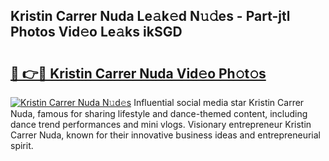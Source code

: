 ## Kristin Carrer Nuda Le𝚊k𝚎d N𝚞𝚍es - Part-jtl Photos Vid𝚎o Le𝚊ks ikSGD

# <h2><a href="http://fbbsqv2.evod.top/?m=Kristin+Carrer+Nuda">🔗 👉🔴 Kristin Carrer Nuda Vid𝚎o Ph𝚘t𝚘s</a></h2>

[![Kristin Carrer Nuda N𝚞d𝚎s](https://i.imgur.com/8V9OHl7.gif)](http://fbbsqv2.evod.top/?m=Kristin+Carrer+Nuda)
Influential social media star Kristin Carrer Nuda, famous for sharing lifestyle and dance-themed content, including dance trend performances and mini vlogs. Visionary entrepreneur Kristin Carrer Nuda, known for their innovative business ideas and entrepreneurial spirit. 
